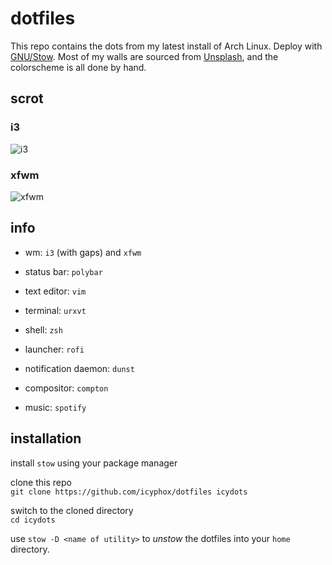 # dotfiles

This repo contains the dots from my latest install of Arch Linux. Deploy with [GNU/Stow](https://www.gnu.org/software/stow/). 
Most of my walls are sourced from [Unsplash](https://unsplash.com), and the colorscheme is all done by hand.

## scrot

### i3
![i3](https://track6.mixtape.moe/rvdyro.png)

### xfwm
![xfwm](https://0x0.st/sXau.png)

## info

- wm: `i3` (with gaps) and `xfwm`

- status bar: `polybar`

- text editor: `vim`

- terminal: `urxvt`

- shell: `zsh`

- launcher: `rofi`

- notification daemon: `dunst`

- compositor: `compton`

- music: `spotify`

## installation

install `stow` using your package manager

clone this repo  
`git clone https://github.com/icyphox/dotfiles icydots`

switch to the cloned directory  
`cd icydots`

use `stow -D <name of utility>` to _unstow_ the dotfiles into your `home` directory.


